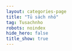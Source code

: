 ```yaml
---
layout: categories-page
title: "Tủ sách nhỏ"
tag: Tusachnho
robots: noindex
hide_hero: false
title_show: true
---
```

